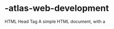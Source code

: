 # -atlas-web-development
HTML Head Tag
A simple HTML document, with a <title> tag inside the head section.  The <head> element is a container for metadata (data about data) and is placed between the <html> tag and the <body> tag.

Metadata is data about the HTML document. Metadata is not displayed.
The following elements can go inside the <head> element:

<title> (required in every HTML document)
<style>
<base>
<link>
<meta>
<script>
<noscript>
All HTML documents must start with a <!DOCTYPE> declaration.

The declaration is not an HTML tag. It is an "information" to the browser about what document type to expect.

Favicon:
The optimal size for favicons is 16x16 pixels. That’s how they appear in browser tabs, address bars, and bookmark lists. Ideally, you’ll create your favicon in multiple sizes. That way you’ll see properly scaled versions on larger screens rather than the 16x16 version stretched out.
Below are some of the most common sizes for favicons and their unique purposes.

16x16: The size of browser favicons.
32x32: The size of taskbar shortcut icons.
96x96: The size of desktop shortcut icons.
180x180: The size of Apple touch icons.
300x300: The size required by Squarespace.
512x512:The size required by WordPress

Search Engine Optimization (SEO)
One of those users is a search engine, which helps people discover your content. SEO—short for search engine optimization—is about helping search engines understand your content, and helping users find your site and make a decision about whether they should visit your site through a search engine.